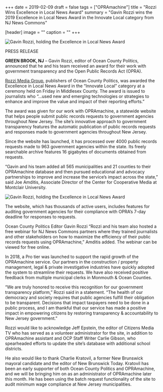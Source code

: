 +++
date = 2019-02-09
draft = false
tags = ["OPRAmachine"]
title = "Rozzi Wins Excellence in Local News Award"
summary = "Gavin Rozzi wins the 2019 Excellence in Local News Award in the Innovate Local category from NJ News Commons"

[header]
image = ""
caption = ""
+++



![Gavin Rozzi, holding the Excellence in Local News Award](/img/gavin_award2.jpg)

PRESS RELEASE

**GREEN BROOK, NJ** – Gavin Rozzi, editor of Ocean County Politics, announced that he and his team received an award for their work with government transparency and the Open Public Records Act (OPRA).

[Rozzi Media Group](https://rozzi.media), publishers of Ocean County Politics, was awarded the Excellence in Local News Award in the “Innovate Local” category at a ceremony held on Friday in Middlesex County. The award is issued to journalists who “…used new and emerging technologies or strategies to enhance and improve the value and impact of their reporting efforts.”


The award was given for our work with OPRAmachine, a statewide website that helps people submit public records requests to government agencies throughout New Jersey. The site’s innovative approach to government transparency features the automatic publication of public records requests and responses made to government agencies throughout New Jersey.

Since the website has launched, it has processed over 4000 public records requests made to 963 government agencies within the state. Its freely searchable archive features 16 gigabytes of documents obtained from requests.

“Gavin and his team added all 565 municipalities and 21 counties to their OPRAmachine database and then pursued educational and advocacy partnerships to improve and increase the service’s impact across the state,” said Joe Amditis, Associate Director of the Center for Cooperative Media at Montclair University.

![Gavin Rozzi, holding the Excellence in Local News Award](/img/awardpresentation.jpg)

The website, which has thousands of active users, includes features for auditing government agencies for their compliance with OPRA’s 7-day deadline for responses to requests.


Ocean County Politics Editor Gavin Rozzi
“Rozzi and his team also hosted a free webinar for NJ News Commons partners where they trained journalists and other stakeholders on how to maximize the efficiency of their public records requests using OPRAmachine,” Amditis added. The webinar can be viewed for free online.

In 2018, a Pro tier was launched to support the rapid growth of the OPRAmachine service. Our partners in the construction / property management, legal & private investigative industries have quickly adopted the system to streamline their requests. We have also received positive feedback from multiple municipal clerks in Monmouth & Ocean Counties.


“We are truly honored to receive this recognition for our government transparency platform,” Rozzi said in a statement. “The health of our democracy and society requires that public agencies fulfill their obligation to be transparent. Decisions that impact taxpayers need to be done in a public process, and I am thankful that our service has made a positive impact in empowering citizens by restoring transparency & accountability to New Jersey government.”

Rozzi would like to acknowledge Jeff Epstein, the editor of Citizens Media TV who has served as a volunteer administrator for the site, in addition to OPRAmachine assistant and OCP Staff Writer Carlie Gibson, who spearheaded efforts to update the site’s database with additional school districts.

He also would like to thank Charlie Kratovil, a former New Brunswick mayoral candidate and the editor of New Brunswick Today. Kratovil has been an early supporter of both Ocean County Politics and OPRAmachine, and we will be bringing him on as an administrator of OPRAmachine later this month. He has been using the batch request functionality of the site to audit minimum wage compliance at New Jersey municipalities.